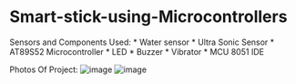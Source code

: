 # Smart-stick-using-Microcontrollers

Sensors and Components Used:
      * Water sensor 
      * Ultra Sonic Sensor 
      * AT89S52 Microcontroller 
      * LED 
      * Buzzer 
      * Vibrator 
      * MCU 8051 IDE

Photos Of Project:
![image](https://github.com/MirthulaRavichandran/Smart-stick-using-Microcontrollers/assets/140338940/f047a8c2-7e28-44c1-995e-67e76dbc242b)
![image](https://github.com/MirthulaRavichandran/Smart-stick-using-Microcontrollers/assets/140338940/c167669f-bdbf-4aed-98d5-9d2058fd6107)

